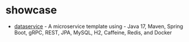 # showcase

- [dataservice](java/dataservice)  - A microservice template using - Java 17, Maven, Spring Boot, gRPC, REST, JPA, MySQL, H2, Caffeine, Redis, and Docker
